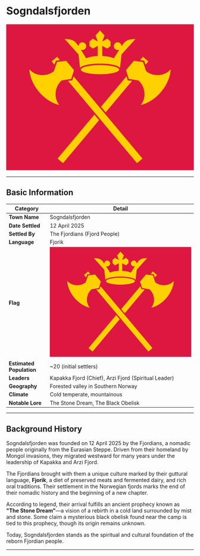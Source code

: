 # Sogndalsfjorden

![Flag of Sogndalsfjorden](https://github.com/SwineFeather/Nordics/blob/main/.gitbook/assets/Sogndalsfjorden.png)

---

## Basic Information

| Category       | Detail                                              |
|----------------|-----------------------------------------------------|
| **Town Name**  | Sogndalsfjorden                                     |
| **Date Settled** | 12 April 2025                                     |
| **Settled By** | The Fjordians (Fjord People)                        |
| **Language**   | Fjorik                                              |
| **Flag**       | ![Flag](https://github.com/SwineFeather/Nordics/blob/main/.gitbook/assets/Sogndalsfjorden.png) |
| **Estimated Population** | ~20 (initial settlers)                    |
| **Leaders**    | Kapakka Fjord (Chief), Arzi Fjord (Spiritual Leader) |
| **Geography**  | Forested valley in Southern Norway                  |
| **Climate**    | Cold temperate, mountainous                        |
| **Notable Lore** | The Stone Dream, The Black Obelisk               |

---

## Background History

Sogndalsfjorden was founded on 12 April 2025 by the Fjordians, a nomadic people originally from the Eurasian Steppe. Driven from their homeland by Mongol invasions, they migrated westward for many years under the leadership of Kapakka and Arzi Fjord.

The Fjordians brought with them a unique culture marked by their guttural language, **Fjorik**, a diet of preserved meats and fermented dairy, and rich oral traditions. Their settlement in the Norwegian fjords marks the end of their nomadic history and the beginning of a new chapter.

According to legend, their arrival fulfills an ancient prophecy known as **"The Stone Dream"**—a vision of a rebirth in a cold land surrounded by mist and stone. Some claim a mysterious black obelisk found near the camp is tied to this prophecy, though its origin remains unknown.

Today, Sogndalsfjorden stands as the spiritual and cultural foundation of the reborn Fjordian people.

---
